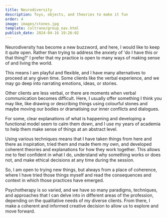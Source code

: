 ```yaml
---
title: Neurodiversity
description: Toys, objects, and theories to make it fun
order: 4
image: images/stones.jpg
template: coltrane/group_nav.html
publish_date: 2024-04-16 19:26:02
---
```

Neurodiversity has become a new buzzword, and here, I would like to keep it quite open. Rather than trying to address the anxiety of 'do I have this or that thing?' I prefer that my practice is open to many ways of making sense of and living the world.

This means I am playful and flexible, and I have many alternatives to proceed at any given time. Some clients like the verbal experience, and we may go deep into narrating emotions, ideas, or stories.

Other clients are less verbal, or there are moments when verbal communication becomes difficult. Here, I usually offer something I think you may like, like drawing or describing things using colourful stones and maybe moving our bodies or dramatising our inner conflicts and dialogues.

For some, clear explanations of what is happening and developing a functional model seem to calm them down, and I use my years of academia to help them make sense of things at an abstract level.

Using various techniques means that I have taken things from here and there as inspiration, tried them and made them my own, and developed coherent theories and explanations for how they work together. This allows me to feel confident in what I do, understand why something works or does not, and make ethical decisions at any time during the session.

So, I am open to trying new things, but always from a place of coherence, where I have tried those things myself and read the consequences and context in which those practices have emerged.

Psychotherapy is so varied, and we have so many paradigms, techniques, and approaches that I can delve into in different areas of the profession, depending on the qualitative needs of my diverse clients. From there, I make a coherent and informed creative decision to allow us to explore and move forward.